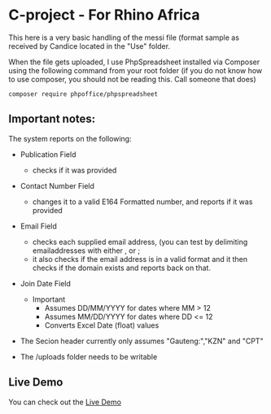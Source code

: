 # C-project - For Rhino Africa

This here is a very basic handling of the messi file (format sample as received by Candice located in the "Use" folder.

When the file gets uploaded, I use PhpSpreadsheet installed via Composer using the following command from your root folder (if you do not know how to use composer, you should not be reading this.  Call someone that does)

```
composer require phpoffice/phpspreadsheet
```

## Important notes:

The system reports on the following:

- Publication Field
  - checks if it was provided
- Contact Number Field
  - changes it to a valid E164 Formatted number, and reports if it was provided
- Email Field
  - checks each supplied email address, (you can test by delimiting emailaddresses with either , or ;    
  - it also checks if the email address is in a valid format and it then checks if the domain exists and reports back on that.
- Join Date Field
  - Important
    - Assumes DD/MM/YYYY for dates where MM > 12
    - Assumes MM/DD/YYYY for dates where DD <= 12
    - Converts Excel Date (float) values
    
- The Secion header currently only assumes "Gauteng:","KZN" and "CPT"

- The /uploads folder needs to be writable


## Live Demo
You can check out the [Live Demo](https://www.webgiant.co.za/c-project) 
